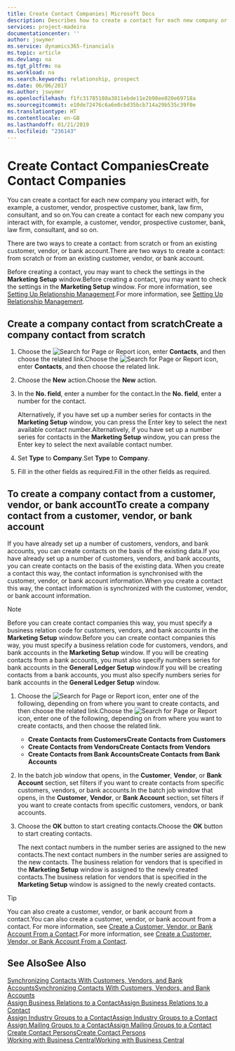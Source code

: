 ```yaml
---
title: Create Contact Companies| Microsoft Docs
description: Describes how to create a contact for each new company or prospective company you interact with or have a relationship with.
services: project-madeira
documentationcenter: ''
author: jswymer
ms.service: dynamics365-financials
ms.topic: article
ms.devlang: na
ms.tgt_pltfrm: na
ms.workload: na
ms.search.keywords: relationship, prospect
ms.date: 06/06/2017
ms.author: jswymer
ms.openlocfilehash: f1fc31785180a3811ebde11e2b98ee020e69718a
ms.sourcegitcommit: e10de72476c6a6e0cbd35bcb714a29b535c39f0e
ms.translationtype: HT
ms.contentlocale: en-GB
ms.lasthandoff: 01/21/2019
ms.locfileid: "236143"
---
```

# <a name="create-contact-companies"></a><span data-ttu-id="e03fc-103">Create Contact Companies</span><span class="sxs-lookup"><span data-stu-id="e03fc-103">Create Contact Companies</span></span>
<span data-ttu-id="e03fc-104">You can create a contact for each new company you interact with, for example, a customer, vendor, prospective customer, bank, law firm, consultant, and so on.</span><span class="sxs-lookup"><span data-stu-id="e03fc-104">You can create a contact for each new company you interact with, for example, a customer, vendor, prospective customer, bank, law firm, consultant, and so on.</span></span>

<span data-ttu-id="e03fc-105">There are two ways to create a contact: from scratch or from an existing customer, vendor, or bank account.</span><span class="sxs-lookup"><span data-stu-id="e03fc-105">There are two ways to create a contact: from scratch or from an existing customer, vendor, or bank account.</span></span>

<span data-ttu-id="e03fc-106">Before creating a contact, you may want to check the settings in the **Marketing Setup** window.</span><span class="sxs-lookup"><span data-stu-id="e03fc-106">Before creating a contact, you may want to check the settings in the **Marketing Setup** window.</span></span> <span data-ttu-id="e03fc-107">For more information, see [Setting Up Relationship Management](marketing-setup-marketing.md).</span><span class="sxs-lookup"><span data-stu-id="e03fc-107">For more information, see [Setting Up Relationship Management](marketing-setup-marketing.md).</span></span>

## <a name="create-a-company-contact-from-scratch"></a><span data-ttu-id="e03fc-108">Create a company contact from scratch</span><span class="sxs-lookup"><span data-stu-id="e03fc-108">Create a company contact from scratch</span></span>
1. <span data-ttu-id="e03fc-109">Choose the ![Search for Page or Report](media/ui-search/search_small.png "Search for Page or Report icon") icon, enter **Contacts**, and then choose the related link.</span><span class="sxs-lookup"><span data-stu-id="e03fc-109">Choose the ![Search for Page or Report](media/ui-search/search_small.png "Search for Page or Report icon") icon, enter **Contacts**, and then choose the related link.</span></span>
2. <span data-ttu-id="e03fc-110">Choose the **New** action.</span><span class="sxs-lookup"><span data-stu-id="e03fc-110">Choose the **New** action.</span></span>
3. <span data-ttu-id="e03fc-111">In the **No. field**, enter a number for the contact.</span><span class="sxs-lookup"><span data-stu-id="e03fc-111">In the **No. field**, enter a number for the contact.</span></span>

    <span data-ttu-id="e03fc-112">Alternatively, if you have set up a number series for contacts in the **Marketing Setup** window, you can press the Enter key to select the next available contact number.</span><span class="sxs-lookup"><span data-stu-id="e03fc-112">Alternatively, if you have set up a number series for contacts in the **Marketing Setup** window, you can press the Enter key to select the next available contact number.</span></span>  
4. <span data-ttu-id="e03fc-113">Set **Type** to **Company**.</span><span class="sxs-lookup"><span data-stu-id="e03fc-113">Set **Type** to **Company**.</span></span>
5. <span data-ttu-id="e03fc-114">Fill in the other fields as required.</span><span class="sxs-lookup"><span data-stu-id="e03fc-114">Fill in the other fields as required.</span></span>

## <a name="to-create-a-company-contact-from-a-customer-vendor-or-bank-account"></a><span data-ttu-id="e03fc-115">To create a company contact from a customer, vendor, or bank account</span><span class="sxs-lookup"><span data-stu-id="e03fc-115">To create a company contact from a customer, vendor, or bank account</span></span>
<span data-ttu-id="e03fc-116">If you have already set up a number of customers, vendors, and bank accounts, you can create contacts on the basis of the existing data.</span><span class="sxs-lookup"><span data-stu-id="e03fc-116">If you have already set up a number of customers, vendors, and bank accounts, you can create contacts on the basis of the existing data.</span></span> <span data-ttu-id="e03fc-117">When you create a contact this way, the contact information is synchronised with the customer, vendor, or bank account information.</span><span class="sxs-lookup"><span data-stu-id="e03fc-117">When you create a contact this way, the contact information is synchronized with the customer, vendor, or bank account information.</span></span>

> [!NOTE]  
>   <span data-ttu-id="e03fc-118">Before you can create contact companies this way, you must specify a business relation code for customers, vendors, and bank accounts in the **Marketing Setup** window.</span><span class="sxs-lookup"><span data-stu-id="e03fc-118">Before you can create contact companies this way, you must specify a business relation code for customers, vendors, and bank accounts in the **Marketing Setup** window.</span></span> <span data-ttu-id="e03fc-119">If you will be creating contacts from a bank accounts, you must also specify numbers series for bank accounts in the **General Ledger Setup** window.</span><span class="sxs-lookup"><span data-stu-id="e03fc-119">If you will be creating contacts from a bank accounts, you must also specify numbers series for bank accounts in the **General Ledger Setup** window.</span></span>

1. <span data-ttu-id="e03fc-120">Choose the ![Search for Page or Report](media/ui-search/search_small.png "Search for Page or Report icon") icon, enter one of the following, depending on from where you want to create contacts, and then choose the related link.</span><span class="sxs-lookup"><span data-stu-id="e03fc-120">Choose the ![Search for Page or Report](media/ui-search/search_small.png "Search for Page or Report icon") icon, enter one of the following, depending on from where you want to create contacts, and then choose the related link.</span></span>
   * <span data-ttu-id="e03fc-121">**Create Contacts from Customers**</span><span class="sxs-lookup"><span data-stu-id="e03fc-121">**Create Contacts from Customers**</span></span>
   * <span data-ttu-id="e03fc-122">**Create Contacts from Vendors**</span><span class="sxs-lookup"><span data-stu-id="e03fc-122">**Create Contacts from Vendors**</span></span>
   * <span data-ttu-id="e03fc-123">**Create Contacts from Bank Accounts**</span><span class="sxs-lookup"><span data-stu-id="e03fc-123">**Create Contacts from Bank Accounts**</span></span>
2. <span data-ttu-id="e03fc-124">In the batch job window that opens, in the **Customer**, **Vendor**, or **Bank Account** section, set filters if you want to create contacts from specific customers, vendors, or bank accounts.</span><span class="sxs-lookup"><span data-stu-id="e03fc-124">In the batch job window that opens, in the **Customer**, **Vendor**, or **Bank Account** section, set filters if you want to create contacts from specific customers, vendors, or bank accounts.</span></span>
3. <span data-ttu-id="e03fc-125">Choose the **OK** button to start creating contacts.</span><span class="sxs-lookup"><span data-stu-id="e03fc-125">Choose the **OK** button to start creating contacts.</span></span>

    <span data-ttu-id="e03fc-126">The next contact numbers in the number series are assigned to the new contacts.</span><span class="sxs-lookup"><span data-stu-id="e03fc-126">The next contact numbers in the number series are assigned to the new contacts.</span></span> <span data-ttu-id="e03fc-127">The business relation for vendors that is specified in the **Marketing Setup** window is assigned to the newly created contacts.</span><span class="sxs-lookup"><span data-stu-id="e03fc-127">The business relation for vendors that is specified in the **Marketing Setup** window is assigned to the newly created contacts.</span></span>

> [!TIP]  
>   <span data-ttu-id="e03fc-128">You can also create a customer, vendor, or bank account from a contact.</span><span class="sxs-lookup"><span data-stu-id="e03fc-128">You can also create a customer, vendor, or bank account from a contact.</span></span> <span data-ttu-id="e03fc-129">For more information, see [Create a Customer, Vendor, or Bank Account From a Contact](marketing-how-create-contacts-new-customers-vendors-bank-accounts.md).</span><span class="sxs-lookup"><span data-stu-id="e03fc-129">For more information, see [Create a Customer, Vendor, or Bank Account From a Contact](marketing-how-create-contacts-new-customers-vendors-bank-accounts.md).</span></span>

## <a name="see-also"></a><span data-ttu-id="e03fc-130">See Also</span><span class="sxs-lookup"><span data-stu-id="e03fc-130">See Also</span></span>
[<span data-ttu-id="e03fc-131">Synchronizing Contacts With Customers, Vendors, and Bank Accounts</span><span class="sxs-lookup"><span data-stu-id="e03fc-131">Synchronizing Contacts With Customers, Vendors, and Bank Accounts</span></span>](marketing-synchronize-contacts-customers-vendors-bank-accounts.md)  
[<span data-ttu-id="e03fc-132">Assign Business Relations to a Contact</span><span class="sxs-lookup"><span data-stu-id="e03fc-132">Assign Business Relations to a Contact</span></span>](marketing-business-relations.md#AssignBusRelContact)  
[<span data-ttu-id="e03fc-133">Assign Industry Groups to a Contact</span><span class="sxs-lookup"><span data-stu-id="e03fc-133">Assign Industry Groups to a Contact</span></span>](marketing-industry-groups.md#AssignIndustryGroupContact)  
[<span data-ttu-id="e03fc-134">Assign Mailing Groups to a Contact</span><span class="sxs-lookup"><span data-stu-id="e03fc-134">Assign Mailing Groups to a Contact</span></span>](marketing-mailing-groups.md#AssignMailGroupContact)  
[<span data-ttu-id="e03fc-135">Create Contact Persons</span><span class="sxs-lookup"><span data-stu-id="e03fc-135">Create Contact Persons</span></span>](marketing-create-contact-persons.md)  
[<span data-ttu-id="e03fc-136">Working with Business Central</span><span class="sxs-lookup"><span data-stu-id="e03fc-136">Working with Business Central</span></span>](ui-work-product.md)
